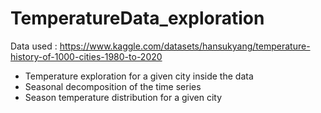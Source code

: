 # TemperatureData_exploration

Data used : https://www.kaggle.com/datasets/hansukyang/temperature-history-of-1000-cities-1980-to-2020

- Temperature exploration for a given city inside the data
- Seasonal decomposition of the time series
- Season temperature distribution for a given city





